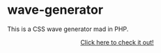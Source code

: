 # wave-generator
<p>
This is a CSS wave generator mad in PHP.
</p>
<p align="center">
<a href="https://www.danielefavi.com/css-wave-generator/" target="_blank">Click here to check it out!</a>
</p>
